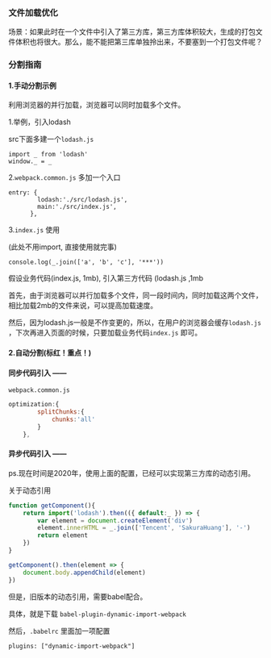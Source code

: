 ### 文件加载优化

场景：如果此时在一个文件中引入了第三方库，第三方库体积较大，生成的打包文件体积也将很大。那么，能不能把第三库单独拎出来，不要塞到一个打包文件呢？

### 分割指南

#### 1.手动分割示例

利用浏览器的并行加载，浏览器可以同时加载多个文件。

1.举例，引入lodash

src下面多建一个`lodash.js`

```
import _ from 'lodash'
window._ = _
```

2.`webpack.common.js` 多加一个入口

```
entry: {
        lodash:'./src/lodash.js',
        main:'./src/index.js',
      },
```

3.`index.js` 使用

(此处不用import, 直接使用就完事)

```
console.log(_.join(['a', 'b', 'c'], '***'))
```

假设业务代码(index.js, 1mb), 引入第三方代码 (lodash.js ,1mb

首先，由于浏览器可以并行加载多个文件，同一段时间内，同时加载这两个文件，相比加载2mb的文件来说，可以提高加载速度。

然后，因为lodash.js一般是不作变更的，所以，在用户的浏览器会缓存`lodash.js` ，下次再进入页面的时候，只要加载业务代码`index.js` 即可。

#### 2.自动分割(标红！重点！)

#### 同步代码引入 ——

`webpack.common.js`

```js
optimization:{
        splitChunks:{
            chunks:'all'
        }
    },
```

#### 异步代码引入 ——

ps.现在时间是2020年，使用上面的配置，已经可以实现第三方库的动态引用。

关于动态引用

```js
function getComponent(){
    return import('lodash').then(({ default:_ }) => {
        var element = document.createElement('div')
        element.innerHTML = _.join(['Tencent', 'SakuraHuang'], '-')
        return element
    })
}

getComponent().then(element => {
    document.body.appendChild(element)
})
```

但是，旧版本的动态引用，需要babel配合。

具体，就是下载 `babel-plugin-dynamic-import-webpack`

然后，`.babelrc` 里面加一项配置

```
plugins: ["dynamic-import-webpack"]
```

